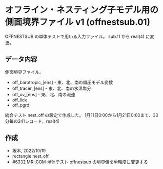 オフライン・ネスティング子モデル用の側面境界ファイル v1 (offnestsub.01)
========

OFFNESTSUB の単体テストで用いる入力ファイル。
sub.11 から real(4) に変更。


データ内容
--------

側面境界ファイル。

  * off_barotropic_[ens] - 東、北、南の順圧モデル変数
  * off_tracer_[ens] -  東、北、南の水温塩分
  * off_uv_[ens] -  東、北、南の流速
  * off_lidx
  * off_pgrd

統合テスト nest_off の設定で作成した。
1月11日0:00から1月21日0:00まで、30分毎の241レコード。real(4)


作成
--------

  * 坂本, 2022/10/19
  * rectangle nest_off
  * #6332 MRI.COM 単体テスト offnestsub の境界値を単精度に変更する
